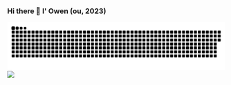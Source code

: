 ### Hi there 👋 I' Owen (ou, 2023)




<picture>
  <source media="(prefers-color-scheme: dark)" srcset="https://github.com/DriverOwen/DriverOwen/blob/main/profile-snake-contrib/github-contribution-grid-snake-dark.svg" />
  <source media="(prefers-color-scheme: light)" srcset="https://github.com/DriverOwen/DriverOwen/blob/main/profile-snake-contrib/github-contribution-grid-snake.svg" />
  <img alt="github-snake" src="https://github.com/DriverOwen/DriverOwen/blob/main/profile-snake-contrib/github-contribution-grid-snake-dark.svg" />
</picture>
 <img src="https://github-readme-stats.vercel.app/api?username=DriverOwen" />

